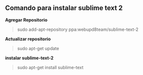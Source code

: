 ## Comando para instalar sublime text 2

**Agregar Repositorio**
> sudo add-apt-repository ppa:webupd8team/sublime-text-2

**Actualizar repositorio**
> sudo apt-get update

**instalar sublime-text-2**
> sudo apt-get install sublime-text
